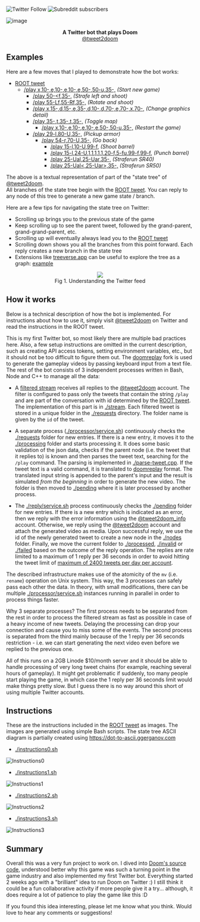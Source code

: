 ![Twitter Follow](https://img.shields.io/twitter/follow/tweet2doom?style=social)
![Subreddit subscribers](https://img.shields.io/reddit/subreddit-subscribers/tweet2doom?style=social)

![image](https://user-images.githubusercontent.com/1991296/135762414-2c25424a-242b-42ed-85f8-9c02954b6250.png)

<p align="center">
  <b>A Twitter bot that plays Doom</b><br>
  <a href="https://twitter.com/tweet2doom">@tweet2doom</a>
</p>

## Examples

Here are a few moves that I played to demonstrate how the bot works:

- [ROOT tweet](https://t.co/YszpiKnXEE)
  - [/play x,10-,e,10-,e,10-,e,50-,50-u,35-,](https://t.co/xCGTkBM7AW) *(Start new game)*
    - [/play 50-<f,35-,](https://t.co/IN7WYRuNWS) *(Strafe left and shoot)*
    - [/play 55-Lf,55-Rf,35-,](https://t.co/d2UoxWC4b1) *(Rotate and shoot)*
    - [/play x,15-,d,15-,e,35-,d,10-,d,70-,e,70-,x,70-,](https://t.co/5DgReHUJ1q) *(Change graphics detail)*
    - [/play 35-,t,35-,t,35-,](https://t.co/sKlWjaGTfv) *(Toggle map)*
      - [/play x,10-,e,10-,e,10-,e,50-,50-u,35-,](https://t.co/AALvW58X4G) *(Restart the game)*
    - [/play 29-l,80-U,35-,](https://t.co/3289f7O6LG) *(Pickup armor)*
      - [/play 54-r,70-U,35-,](https://t.co/DYDdd45p5p) *(Go back)*
        - [/play 15-l,10-U,99-f,](https://t.co/RYQ62ARIs6) *(Shoot barrel)*
        - [/play 15-l,24-U,1,1,1,1,1,20-f,5-fu,99-f,99-f,](https://t.co/kQpwowFG0A) *(Punch barrel)*
        - [/play 25-Ual,25-Uar,35-,](https://t.co/gz1FPDhwQD) *(Straferun SR40)*
        - [/play 25-Ual<,25-Uar>,35-,](https://t.co/Js9vS07OeL) *(Straferun SR50)*

The above is a textual representation of part of the "state tree" of [@tweet2doom](https://twitter.com/tweet2doom).\
All branches of the state tree begin with the [ROOT tweet](https://t.co/YszpiKnXEE). You can reply to any node of this tree to generate a new game state / branch.

Here are a few tips for navigating the state tree on Twitter:
 - Scrolling up brings you to the previous state of the game
 - Keep scrolling up to see the parent tweet, followed by the grand-parent, grand-grand-parent, etc.
 - Scrolling up will eventually always lead you to the [ROOT tweet](https://t.co/YszpiKnXEE)
 - Scrolling down shows you all the branches from this point forward. Each reply creates a new branch in the state tree
 - Extensions like [treeverse.app](https://treeverse.app) can be useful to explore the tree as a graph: [example](https://i.imgur.com/YdmahlL.png)

<p align="center">
<img src="https://user-images.githubusercontent.com/1991296/135765815-2f043695-cceb-4d3e-88dd-74c75cd4132c.png"></img><br>
Fig 1. Understanding the Twitter feed
</p>

## How it works

Below is a technical description of how the bot is implemented. For instructions about how to use it, simply visit [@tweet2doom](https://t.co/YszpiKnXEE) on Twitter and read the instructions in the ROOT tweet.

This is my first Twitter bot, so most likely there are multiple bad practices here. Also, a few setup instructions are omitted in the current description, such as creating API access tokens, setting environment variables, etc., but it should not be too difficult to figure them out. The [doomreplay](https://github.com/ggerganov/doomreplay) fork is used to generate the gameplay videos by passing keyboard input from a text file. The rest of the bot consists of 3 independent processes written in Bash, Node and C++ to manage all the data:

- A [filtered stream](https://developer.twitter.com/en/docs/twitter-api/tweets/filtered-stream/introduction) receives all replies to the [@tweet2doom](https://twitter.com/tweet2doom) account. The filter is configured to pass only the tweets that contain the string `/play` and are part of the conversation with id determined by the [ROOT tweet](https://t.co/YszpiKnXEE). The implementation of this part is in [./stream](./stream). Each filtered tweet is stored in a unique folder in the [./requests](./requests) directory. The folder name is given by the `id` of the tweet.

- A separate process ([./processor/service.sh](./processor/service.sh)) continuously checks the [./requests](./requests) folder for new entries. If there is a new entry, it moves it to the [./processing](./processing) folder and starts processing it. It does some basic validation of the json data, checks if the parent node (i.e. the tweet that it replies to) is known and then parses the tweet text, searching for the `/play` command. The parsing is implemented in [./parse-tweet.cpp](./parse-tweet.cpp). If the tweet text is a valid command, it is translated to [doomreplay](https://github.com/ggerganov/doomreplay) format. The translated input string is appended to the parent's input and the result is simulated *from the beginning* in order to generate the new video. The folder is then moved to [./pending](./pending) where it is later processed by another process.

- The [./reply/service.sh](./reply/service.sh) process continuously checks the [./pending](./pending) folder for new entries. If there is a new entry which is indicated as an error, then we reply with the error information using the [@tweet2doom_info](https://twitter.com/tweet2doom_info) account. Otherwise, we reply using the [@tweet2doom](https://twitter.com/tweet2doom) account and attach the generated video as media. Upon successful reply, we use the id of the newly generated tweet to create a new node in the [./nodes](./nodes) folder. Finally, we move the current folder to [./processed](./processed), [./invalid](./invalid) or [./failed](./failed) based on the outcome of the reply operation. The replies are rate limited to a maximum of 1 reply per 36 seconds in order to avoid hitting the tweet limit of [maximum of 2400 tweets per day per account](https://help.twitter.com/en/rules-and-policies/twitter-limits).

The described infrastructure makes use of the atomicity of the `mv` (i.e. `rename`) operation on Unix system. This way, the 3 processes can safely pass each other the data. In theory, with small modifications, there can be multiple [./processor/service.sh](./processor/service.sh) instances running in parallel in order to process things faster.

Why 3 separate processes?
The first process needs to be separated from the rest in order to process the filtered stream as fast as possible in case of a heavy income of new tweets. Delaying the processing can drop your connection and cause you to miss some of the events. The second process is separated from the third mainly because of the 1 reply per 36 seconds restriction - i.e. we can start generating the next video even before we replied to the previous one.

All of this runs on a 2GB Linode $10/month server and it should be able to handle processing of very long tweet chains (for example, reaching several hours of gameplay). It might get problematic if suddenly, too many people start playing the game, in which case the 1 reply per 36 seconds limit would make things pretty slow. But I guess there is no way around this short of using multiple Twitter accounts.

## Instructions

These are the instructions included in the [ROOT tweet](https://t.co/YszpiKnXEE) as images.
The images are generated using simple Bash scripts. The state tree ASCII diagram is partially created using https://dot-to-ascii.ggerganov.com

- [./instructions0.sh](./instructions0.sh)

![Instructions0](./instructions0.png?raw=true "Instructions0")

- [./instructions1.sh](./instructions1.sh)

![Instructions1](./instructions1.png?raw=true "Instructions1")

- [./instructions2.sh](./instructions2.sh)

![Instructions2](./instructions2.png?raw=true "Instructions2")

- [./instructions3.sh](./instructions3.sh)

![Instructions3](./instructions3.png?raw=true "Instructions3")

## Summary

Overall this was a very fun project to work on. I dived into [Doom's source code](https://github.com/id-Software/DOOM), understood better why this game was such a turning point in the game industry and also implemented my first Twitter bot. Everything started 2 weeks ago with a "brilliant" idea to run Doom on Twitter :) I still think it could be a fun collaborative activity if more people give it a try... although, it does require a lot of patience to play the game like this :D

If you found this idea interesting, please let me know what you think. Would love to hear any comments or suggestions!
